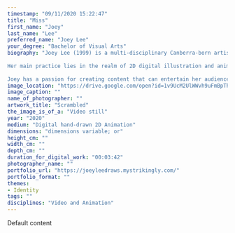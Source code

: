 ```yaml
---
timestamp: "09/11/2020 15:22:47"
title: "Miss"
first_name: "Joey"
last_name: "Lee"
preferred_name: "Joey Lee"
your_degree: "Bachelor of Visual Arts"
biography: "Joey Lee (1999) is a multi-disciplinary Canberra-born artist undertaking a Bachelor of Visual arts, majoring in animation and video and minoring in Music Technology from the Australian National University.
 
Her main practice lies in the realm of 2D digital illustration and animation, but she  has spent the last 12 years of her life working with oil paints, watercolour and photography/cinematography.
 
Joey has a passion for creating content that can entertain her audience/make them smile. She focuses on various expressions of movement, body language and colour in her character art and still life pieces. The different emotions we perceive from music play a critical role in influencing her artworks' narratives. Her art style is shaped by the odd combination of Japanese animation and classic impressionist painters."
image_location: "https://drive.google.com/open?id=1v9UcM2UlWWvh9uFmBpTh1UAe9tqkEvTb"
image_caption: ""
name_of_photographer: ""
artwork_title: "Scrambled"
the_image_is_of_a: "Video still"
year: "2020"
medium: "Digital hand-drawn 2D Animation"
dimensions: "dimensions variable; or"
height_cm: ""
width_cm: ""
depth_cm: ""
duration_for_digital_work: "00:03:42"
photographer_name: ""
portfolio_url: "https://joeyleedraws.mystrikingly.com/"
portfolio_format: ""
themes:
- Identity
tags: ""
disciplines: "Video and Animation"
---
```


Default content
